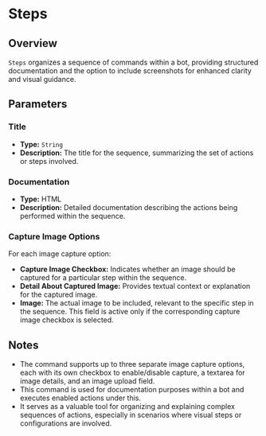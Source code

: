 # Steps

## Overview

`Steps` organizes a sequence of commands within a bot, providing structured documentation and the option to include
screenshots for enhanced clarity and visual guidance.

## Parameters

### Title

- **Type:** `String`
- **Description:** The title for the sequence, summarizing the set of actions or steps involved.

### Documentation

- **Type:** HTML
- **Description:** Detailed documentation describing the actions being performed within the sequence.

### Capture Image Options

For each image capture option:

- **Capture Image Checkbox:** Indicates whether an image should be captured for a particular step within the sequence.
- **Detail About Captured Image:** Provides textual context or explanation for the captured image.
- **Image:** The actual image to be included, relevant to the specific step in the sequence. This field is active only
  if the corresponding capture image checkbox is selected.

## Notes

- The command supports up to three separate image capture options, each with its own checkbox to enable/disable capture,
  a textarea for image details, and an image upload field.
- This command is used for documentation purposes within a bot and executes enabled actions under this.
- It serves as a valuable tool for organizing and explaining complex sequences of actions, especially in scenarios where
  visual steps or configurations are involved.
